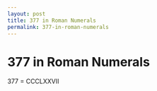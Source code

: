 ```yaml
---
layout: post
title: 377 in Roman Numerals
permalink: 377-in-roman-numerals
---
```


# 377 in Roman Numerals

377 = CCCLXXVII
